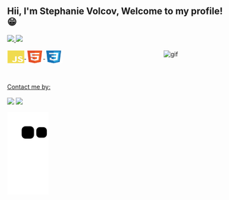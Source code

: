 ## Hii, I'm Stephanie Volcov, Welcome to my profile! 😁

 <div>
  <a href="https://github.com/SVolks">
  <img height="180em" src="https://github-readme-stats.vercel.app/api?username=SVolks&show_icons=true&theme=cobalt&include_all_commits=true&count_private=true"/>
  <img height="180em" src="https://github-readme-stats.vercel.app/api/top-langs/?username=SVolks&layout=compact&langs_count=6&theme=tokyonight"/>
</div>
<div style="display: inline_block"><br>
  <img align="center" alt="Js" height="30" width="40" src="https://raw.githubusercontent.com/devicons/devicon/master/icons/javascript/javascript-plain.svg">
  <img align="center" alt="HTML" height="30" width="40" src="https://raw.githubusercontent.com/devicons/devicon/master/icons/html5/html5-original.svg">
  <img align="center" alt="CSS" height="30" width="40" src="https://raw.githubusercontent.com/devicons/devicon/master/icons/css3/css3-original.svg">
  <img align="right" alt="gif" height="140" width="140" src="https://cdn.discordapp.com/attachments/953281876372647979/953282176521220116/Webp.net-gifmaker.gif">
</div>
 <br>
 
 ##
 
 <div>Contact me by:</div>
 <br>
 
<div> 
  <a href = "mailto:stevolcov@gmail.com"><img src="https://img.shields.io/badge/-Gmail-red?style=for-the-badge&logo=gmail&logoColor=white" target="_blank"></a>
  <a href="https://www.linkedin.com/in/StephanieVolcov" target="_blank"><img src="https://img.shields.io/badge/-LinkedIn-%230077B5?style=for-the-badge&logo=linkedin&logoColor=white" target="_blank"></a> 
 
  ![Snake animation](https://github.com/SVolks/SVolks/blob/output/github-contribution-grid-snake.svg)

</div>

